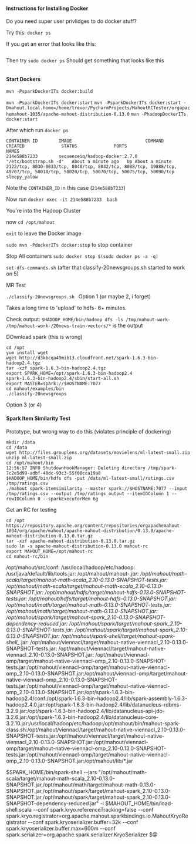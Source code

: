 

#### Instructions for Installing Docker


Do you need super user privlidges to do docker stuff?

Try this:
`docker ps`

If you get an error that looks like this:
```
```

Then try `sudo docker ps`
Should get something that looks like this
```
```


#### Start Dockers

`mvn -PsparkDockerITs docker:build`

`mvn -PsparkDockerITs docker:start`
`mvn -PsparkDockerITs docker:start -Dmahout.local.home=/home/trevor/PycharmProjects/MahoutRCTester/orgapachemahout-1035/apache-mahout-distribution-0.13.0`
`mvn -PhadoopDockerITs docker:start`

After which run
`docker ps`

```
CONTAINER ID        IMAGE                            COMMAND                  CREATED              STATUS              PORTS                                                                                                                                NAMES
214e588b7233        sequenceiq/hadoop-docker:2.7.0   "/etc/bootstrap.sh -d"   About a minute ago   Up About a minute   2122/tcp, 8030-8033/tcp, 8040/tcp, 8042/tcp, 8088/tcp, 19888/tcp, 49707/tcp, 50010/tcp, 50020/tcp, 50070/tcp, 50075/tcp, 50090/tcp   sleepy_yalow
```

Note the `CONTAINER_ID` in this case (`214e588b7233`)

Now run
`docker exec -it 214e588b7233  bash`

You're into the Hadoop Cluster

now `cd /opt/mahout`

`exit` to leave the Docker image

`sudo mvn -PdockerITs docker:stop` to stop container

Stop All containers
`sudo docker stop $(sudo docker ps -a -q)`

`set-dfs-commands.sh` (after that classify-20newsgroups.sh started to work on 5)



MR Test

`./classify-20newsgroups.sh `
Option 1 (or maybe 2, i forget)

Takes a long time to 'upload' to hdfs- 6+ minutes.

Check output:
`$HADOOP_HOME/bin/hadoop dfs -ls /tmp/mahout-work-`
`/tmp/mahout-work-/20news-train-vectors/*` is the output

DOwnload spark (this is wrong)
```
cd /opt
yum install wget
wget http://d3kbcqa49mib13.cloudfront.net/spark-1.6.3-bin-hadoop2.4.tgz
tar -xzf spark-1.6.3-bin-hadoop2.4.tgz
export SPARK_HOME=/opt/spark-1.6.3-bin-hadoop2.4
spark-1.6.3-bin-hadoop2.4/sbin/start-all.sh
export MASTER=spark://$HOSTNAME:7077
cd mahout/examples/bin
./classify-20newsgroups
```
Option 3 (or 4)


#### Spark Item Similarity Test

Prototype, but wrong way to do this (violates principle of dockering)

```
mkdir /data
cd /data
wget http://files.grouplens.org/datasets/movielens/ml-latest-small.zip
unzip ml-latest-small.zip
cd /opt/mahout/bin
12:56:57 INFO ShutdownHookManager: Deleting directory /tmp/spark-7c2e5d99-adbf-48dc-93c3-55f08cca19a8
$HADOOP_HOME/bin/hdfs dfs -put /data/ml-latest-small/ratings.csv /tmp/ratings.csv
./mahout spark-itemsimilarity --master spark://$HOSTNAME:7077 --input /tmp/ratings.csv --output /tmp/ratings_output --itemIDColumn 1 --rowIDColumn 0 --sparkExecutorMem 6g
```


Get an RC for testing
```
cd /opt
https://repository.apache.org/content/repositories/orgapachemahout-1034/org/apache/mahout/apache-mahout-distribution/0.13.0/apache-mahout-distribution-0.13.0.tar.gz
tar -xzf apache-mahout-distribution-0.13.0.tar.gz
sudo ln -s apache-mahout-distribution-0.13.0 mahout-rc
export MAHOUT_HOME=/opt/mahout-rc
cd mahout-rc/bin
```

/opt/mahout/src/conf:
/usr/local/hadoop/etc/hadoop:
/usr/java/default/lib/tools.jar:
/opt/mahout/mahout-*.jar:
/opt/mahout/math-scala/target/mahout-math-scala_2.10-0.13.0-SNAPSHOT-tests.jar:
/opt/mahout/math-scala/target/mahout-math-scala_2.10-0.13.0-SNAPSHOT.jar:
/opt/mahout/hdfs/target/mahout-hdfs-0.13.0-SNAPSHOT-tests.jar:
/opt/mahout/hdfs/target/mahout-hdfs-0.13.0-SNAPSHOT.jar:
/opt/mahout/math/target/mahout-math-0.13.0-SNAPSHOT-tests.jar:
/opt/mahout/math/target/mahout-math-0.13.0-SNAPSHOT.jar:
/opt/mahout/spark/target/mahout-spark_2.10-0.13.0-SNAPSHOT-dependency-reduced.jar:
/opt/mahout/spark/target/mahout-spark_2.10-0.13.0-SNAPSHOT-tests.jar:
/opt/mahout/spark/target/mahout-spark_2.10-0.13.0-SNAPSHOT.jar:
/opt/mahout/spark-shell/target/mahout-spark-shell_*.jar:
/opt/mahout/viennacl/target/mahout-native-viennacl_2.10-0.13.0-SNAPSHOT-tests.jar:
/opt/mahout/viennacl/target/mahout-native-viennacl_2.10-0.13.0-SNAPSHOT.jar:
/opt/mahout/viennacl-omp/target/mahout-native-viennacl-omp_2.10-0.13.0-SNAPSHOT-tests.jar:/opt/mahout/viennacl-omp/target/mahout-native-viennacl-omp_2.10-0.13.0-SNAPSHOT.jar:/opt/mahout/viennacl-omp/target/mahout-native-viennacl-omp_2.10-0.13.0-SNAPSHOT-tests.jar:/opt/mahout/viennacl-omp/target/mahout-native-viennacl-omp_2.10-0.13.0-SNAPSHOT.jar:/opt/spark-1.6.3-bin-hadoop2.4/conf:/opt/spark-1.6.3-bin-hadoop2.4/lib/spark-assembly-1.6.3-hadoop2.4.0.jar:/opt/spark-1.6.3-bin-hadoop2.4/lib/datanucleus-rdbms-3.2.9.jar:/opt/spark-1.6.3-bin-hadoop2.4/lib/datanucleus-api-jdo-3.2.6.jar:/opt/spark-1.6.3-bin-hadoop2.4/lib/datanucleus-core-3.2.10.jar:/usr/local/hadoop/etc/hadoop:/opt/mahout/bin/mahout-spark-class.sh:/opt/mahout/viennacl/target/mahout-native-viennacl_2.10-0.13.0-SNAPSHOT-tests.jar:/opt/mahout/viennacl/target/mahout-native-viennacl_2.10-0.13.0-SNAPSHOT.jar:/opt/mahout/viennacl-omp/target/mahout-native-viennacl-omp_2.10-0.13.0-SNAPSHOT-tests.jar:/opt/mahout/viennacl-omp/target/mahout-native-viennacl-omp_2.10-0.13.0-SNAPSHOT.jar:/opt/mahout/lib/*.jar


$SPARK_HOME/bin/spark-shell --jars "/opt/mahout/math-scala/target/mahout-math-scala_2.10-0.13.0-SNAPSHOT.jar,/opt/mahout/math/target/mahout-math-0.13.0-SNAPSHOT.jar,/opt/mahout/spark/target/mahout-spark_2.10-0.13.0-SNAPSHOT.jar,/opt/mahout/spark/target/mahout-spark_2.10-0.13.0-SNAPSHOT-dependency-reduced.jar" -i $MAHOUT_HOME/bin/load-shell.scala --conf spark.kryo.referenceTracking=false --conf spark.kryo.registrator=org.apache.mahout.sparkbindings.io.MahoutKryoRegistrator --conf spark.kryoserializer.buffer=32k --conf spark.kryoserializer.buffer.max=600m --conf spark.serializer=org.apache.spark.serializer.KryoSerializer $@